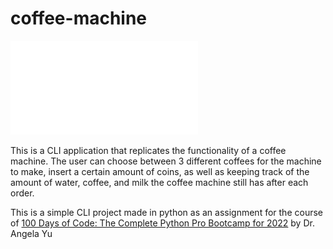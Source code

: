 # coffee-machine

![Program Requirements](./program_requirements.pdf)

This is a CLI application that replicates the functionality of a coffee machine. The user can choose between 3 different coffees for the machine to make, insert a certain amount of coins, as well as keeping track of the amount of water, coffee, and milk the coffee machine still has after each order. 

This is a simple CLI project made in python as an assignment for the course of [100 Days of Code: The Complete Python Pro Bootcamp for 2022](https://www.udemy.com/course/100-days-of-code/) by Dr. Angela Yu